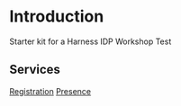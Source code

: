 # Introduction

Starter kit for a Harness IDP Workshop
Test

## Services
[Registration](components/registration)
[Presence](components/presence)

